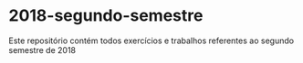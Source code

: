 # 2018-segundo-semestre
Este repositório contém todos exercícios e trabalhos referentes ao segundo semestre de 2018
